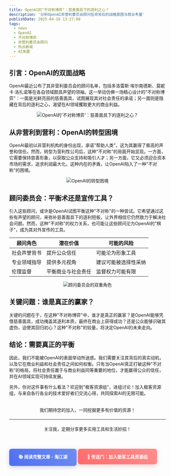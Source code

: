 ```yaml
---
title: OpenAI的"不对称博弈"：慈善面具下的逐利之心？
description: '分析OpenAI非营利委员会顾问任命背后的战略意图与商业考量'
publishDate: 2025-04-16 13:27:00
tags:
  - news
  - OpenAI
  - 不对称博弈
  - 非营利委员会顾问
  - 热点新闻
  - AI发展
---
```


## 引言：OpenAI的双面战略

OpenAI最近公布了其非营利委员会的顾问名单，包括多洛雷斯·埃尔南德斯、莫妮卡·洛扎诺等在各自领域颇具声望的领袖。这一举动仿佛一场精心设计的"不对称博弈"：一面是光鲜亮丽的慈善面具，试图展现其对社会责任的承诺；另一面则是隐藏在背后的逐利之心，渴望在AI领域攫取更大的商业利益。

<div style="text-align: center;">
  <img src="https://img.alicdn.com/imgextra/i3/2750187788/O1CN01y8PvxM27OxbmQMrxm_!!2750187788-2-taojianghu_pic_upload.png" alt="OpenAI的'不对称博弈'：慈善面具下的逐利之心？" style="margin: 0 auto;">
</div>

## 从非营利到营利：OpenAI的转型困境

OpenAI最初以非营利机构的身份出现，承诺"帮助人类"，这为其赢得了极高的声誉和信任。然而，转型为营利性公司后，这种"不对称"的局面开始显现。一方面，它需要保持慈善形象，以获取公众支持和吸引人才；另一方面，它又必须迎合资本市场的需求，追求利润最大化。这种内在的矛盾，让OpenAI陷入了一种"不对称"的困境。

<div style="text-align: center;">
  <img src="https://img.alicdn.com/imgextra/i3/2750187788/O1CN01qoWO7J27OxboMyWe3_!!2750187788-2-taojianghu_pic_upload.png" alt="OpenAI的转型困境" style="margin: 0 auto;">
</div>

## 顾问委员会：平衡术还是宣传工具？

引入这些顾问，或许是OpenAI试图平衡这种"不对称"的一种尝试。它希望通过这些有声望的顾问，来弥补慈善面具下的逐利短板，让外界相信它仍然致力于解决社会问题。然而，这种"不对称"的权力关系，也可能让这些顾问沦为OpenAI的"棋子"，成为其对外宣传的工具。

| 顾问角色 | 潜在价值 | 可能的风险 |
|---------|----------|-----------|
| 社会声誉背书 | 提升公众信任 | 可能沦为形象工具 |
| 专业领域指导 | 提供多元视角 | 建议可能被选择性采纳 |
| 伦理监督 | 平衡商业与社会责任 | 监督权力可能有限 |

<div style="text-align: center;">
  <img src="https://img.alicdn.com/imgextra/i4/2750187788/O1CN01X2FQDK27OxboMs0nP_!!2750187788-2-taojianghu_pic_upload.png" alt="顾问委员会的双重角色" style="margin: 0 auto;">
</div>

## 关键问题：谁是真正的赢家？

关键的问题在于，在这种"不对称博弈"中，谁才是真正的赢家？是OpenAI能够凭借慈善面具，成功掩盖其逐利本质，最终在商业上获得成功？还是公众能够识破其虚伪，迫使其回归初心？这种"不对称"的较量，将决定OpenAI的未来走向。

## 结论：需要真正的平衡

因此，我们不能被OpenAI的表面举动所迷惑。我们需要关注其背后的真实动机，以及它在商业利益和社会责任之间如何权衡。只有当OpenAI真正打破这种"不对称"的格局，将社会责任置于与商业利益同等重要的地位，才能赢得公众的信任，并在AI领域实现可持续发展。

另外，你对这件事有什么看法？欢迎到"极客资源组"，进组讨论！加入极客资源组，与来自各行各业的技术爱好者们交流心得，共同探索AI的无限可能。

<div style="display: flex; flex-direction: column; align-items: center; margin: 20px 0;">
  <p style="margin-bottom: 10px;">我们期待您的加入，一同挖掘更多有价值的资源！</p>
  
  <div style="width: 100%; text-align: center; margin: 10px 0;">
    <hr style="width: 100%; margin: 0 auto;" />
  </div>
  
  <p style="margin-top: 10px;">关注我，定期分享更多实用工具和生活妙招！</p>
</div>


<a href="https://jianghu.taobao.com/detail/47301_25113996?spm=a21xtc.30105320.0.0.9e27cb17vTwtjr" style="display: inline-block; padding: 15px 30px; background: linear-gradient(45deg, #4E6EF1, #6F8EF2); color: white; text-decoration: none; border-radius: 8px; font-weight: bold; margin: 20px 0; box-shadow: 0 4px 15px rgba(78,110,241,0.3); transition: all 0.3s ease;" onmouseover="this.style.transform='translateY(-2px)'" onmouseout="this.style.transform='translateY(0)'">
    📚 阅读完整文章 - 淘江湖
</a>

<a href="https://chat.jianghu.taobao.com/chat/20010" style="display: inline-block; padding: 15px 30px; background: linear-gradient(45deg, #FF6B6B, #FF8E8E); color: white; text-decoration: none; border-radius: 8px; font-weight: bold; margin: 20px 0; box-shadow: 0 4px 15px rgba(255,107,107,0.3); transition: all 0.3s ease;" onmouseover="this.style.transform='translateY(-2px)'" onmouseout="this.style.transform='translateY(0)'">
    🚀 传送门：加入极客工具资源组
</a>